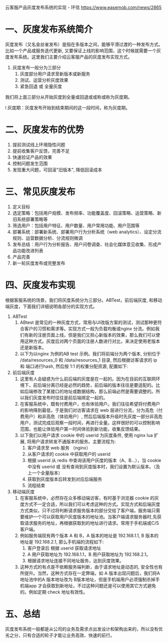 云客服产品灰度发布系统的实现 - 环信 https://www.easemob.com/news/2865

# 一、灰度发布系统简介

灰度发布（又名金丝雀发布）是指在多版本之间，能够平滑过渡的一种发布方式。比如一个产品或服务迭代更新, 又要保证上线的影响范围，这个时候就需要一个灰度发布系统。这里我们主要介绍云客服产品的灰度发布实现方式。

1. 灰度发布一般分为三部分
    1. 灰度部分用户请求至新版本或新服务
    2. 测试、运营分析灰度效果
    3. 紧急回退 或 全量灰度

我们将上面三部分从开始灰度到全量或回退或或称或称为灰度期。

l 灰度期：灰度发布开始到结束期间的这一段时间，称为灰度期。

 

# 二、灰度发布的优势

1. 提前测试线上环境隐性问题
2. 提前收集客户反馈，完善不足
3. 快速验证产品的效果
4. 控制问题发生范围
5. 发现重大问题，可回滚"旧版本", 降低回滚成本

# 三、常见灰度发布

1. 定义目标
2. 选定策略：包括用户规模、发布频率、功能覆盖度、回滚策略、运营策略、新旧系统部署策略等
3. 筛选用户：包括用户特征、用户数量、用户常用功能、用户范围等
4. 部署系统：部署新系统、部署用户行为分析系统（web analytics）、设定分流规则、运营数据分析、分流规则微调
5. 发布总结：用户行为分析报告、用户问卷调查、社会化媒体意见收集、形成产品功能改进列表
6. 产品完善
7. 新一轮灰度发布或完整发布

# 四、灰度发布实现

根据客服系统的场景，我们将灰度系统分为三部分。ABTest，前后端灰度, 和移动端灰度，下面我们详细说明各部分的实现方式。

1. ABTest
    1. ABtest 是常见的一种灰度方式，常用与UI改版方案的测试，测试那种更符合客户的习惯和需求等。实现方式一般为负载均衡或nginx 分流。例如我们有新的注册页面上线，但是我们又担心新版本的效果，那么我们可以使用这种方式。灰度后对两个页面的注册人数进行对比，来决定使用老版本还是新版本。
    2. 以下为以nginx 为例的AB test 示例。我们将前端分为两个版本, 分别位于 /data/resources_0 和 /data/resources_1 目录, 然后根据访客请求的 ip 和 端口进行hash, 然后按 1:1 的权重分配资源, 配置如下:
2. 前后端灰度
    1. 这里有人会疑惑为什么前后端的灰度是在一起的。因为在目前的互联网环境下，前后端分离已经是必然的趋势，前后端的版本往往是要适配的。比如后端修改了某接口的地址或数据结构，那么前端必然是需要调整的。所以我们灰度发布时往往是前后端绑定一起的。
    2. 在客服系统中，既有付费用户，也有体验用户。我们往往希望将付费用户的影响降到最低，于是我们对访客请求在 web 层进行分流，分为高危（付费用户）和非高危（体验用户）, 然后后端版本升级时先灰度一部分非高危用户，测试完成后观察一段时间，再进行全量。这样很好的可以控制影响范围，也能让体验用户第一时间体验到新功能，收集反馈结果。
    3. 以下我们以用户请求 cookie 中的 userid 为灰度条件, 使用 nginx lua 扩展, 将用户请求转发不通版本的服务。主要流程为:
        1. 客户请求至 web 服务 （nginx）
        2. 从客户请求的 cookie 中获取用户的 userid
        3. 根据 userid 从 redis 中查询该用户灰度的版本（A、B...），当 cookie 中没有 userid 或 没有查询到灰度版本时，我们设置为默认版本。（及上一个全量版本）
        4. 获取到灰度版本后转发到对应后端服务
        5. 流程结束
3. 移动端灰度
    1. 在客服系统中，必然存在众多移动端访客，有时基于浏览器 cookie 的灰度方式不一定合适，所以我们可以考虑这种的方式。实现方式和后端灰度方式类似，只不过将判断请求服务版本的部分交给了客户端，服务端只需要维护一个可以获取用户灰度版本的地址池。当客户端请求服务器时,先获取请求服务的地址，再根据获取到的地址进行请求。常用于手机端或C/S客户端。
    2. 例如服务端现有两个版本 A 和 B，A 版本的地址是 192.168.1.1, B 版本的地址是 192.168.2.1, 那么手机端的流程如下:
        1. 客户登录后 根据 userid 获取请求地址
        2. A 用户获取地址为 192.168.1.1，B 用户获取地址为 192.168.2.1。
        3. 根据请求地址连接不同地址服务，达到灰度效果。
    3. 这种方式的有点是不依赖服务端判断，由于请求地址是动态的, 安全性也有所提升。当然，这种方式存在一定弊端，如 A 版本出现问题后，我们将A地址池中的A 版本地址改为 B版本地址，但是手机端用户必须强制杀掉手机端app 才会获取到新地址，不过这种问题还是可以使用其它方式避免的。例如定期 check 地址有效性。

# 五、总结

灰度发布系统一般都是从公司的业务及需求点出发设计和架构出来的，所以没有优劣之分，只有合适的轮子才能让业务高效、快速的前行。
